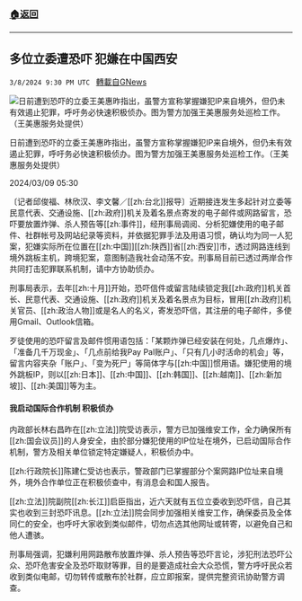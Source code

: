 ###  [:house:返回](README.md)
---


## 多位立委遭恐吓 犯嫌在中国西安
`3/8/2024 9:30 PM UTC ` [轉載自GNews](https://gnews.org/articles/2378487)

![日前遭到恐吓的立委王美惠昨指出，虽警方宣称掌握嫌犯IP来自境外，但仍未有效遏止犯罪，呼吁务必快速积极侦办。图为警方加强王美惠服务处巡检工作。（王美惠服务处提供）](https://img.ltn.com.tw/Upload/news/600/2024/03/09/118.jpg "日前遭到恐吓的立委王美惠昨指出，虽警方宣称掌握嫌犯IP来自境外，但仍未有效遏止犯罪，呼吁务必快速积极侦办。图为警方加强王美惠服务处巡检工作。（王美惠服务处提供）")

日前遭到恐吓的立委王美惠昨指出，虽警方宣称掌握嫌犯IP来自境外，但仍未有效遏止犯罪，呼吁务必快速积极侦办。图为警方加强王美惠服务处巡检工作。（王美惠服务处提供）

2024/03/09 05:30

〔记者邱俊福、林欣汉、李文馨／[[zh:台北]]报导〕近期接连发生多起针对立委等民意代表、交通设施、[[zh:政府]]机关及着名景点寄发的电子邮件或网路留言，恐吓要放置炸弹、杀人预告等[[zh:事件]]，经刑事局调阅、分析犯嫌使用的电子邮件、社群帐号及网站纪录等资料，并依据犯罪手法及用语习惯，确认均为同一人犯案，犯嫌实际所在位置在[[zh:中国]][[zh:陕西]]省[[zh:西安]]市，透过网路连线到境外跳板主机，跨境犯案，意图制造我社会动荡不安。刑事局目前已透过两岸合作共同打击犯罪联系机制，请中方协助侦办。

刑事局表示，去年[[zh:十月]]开始，恐吓信件或留言陆续锁定我[[zh:政府]]机关首长、民意代表、交通设施、[[zh:政府]]机关及着名景点为目标，冒用[[zh:政府]]机关官员、[[zh:政治人物]]或是名人的名义，寄发恐吓信，其注册的电子邮件，多使用Gmail、Outlook信箱。

歹徒使用的恐吓留言及邮件惯用语包括：「某颗炸弹已经安装在何处，几点爆炸」、「准备几千万现金」、「几点前给我Pay Pal账户」、「只有几小时活命的机会」等，留言内容夹杂「账户」、「变为死尸」等简体字与[[zh:中国]]惯用语。嫌犯使用的境外跳板IP，则以[[zh:日本]]、[[zh:中国]]、[[zh:韩国]]、[[zh:越南]]、[[zh:新加坡]]、[[zh:美国]]等为主。

#### 我启动国际合作机制 积极侦办

内政部长林右昌昨在[[zh:立法]]院受访表示，警方已加强维安工作，全力确保所有[[zh:国会议员]]的人身安全，由於部分嫌犯使用的IP位址在境外，已启动国际合作机制，警方及相关单位锁定特定嫌疑人，积极侦办中。

[[zh:行政院长]]陈建仁受访也表示，警政部门已掌握部分个案网路IP位址来自境外，境外合作单位正在积极侦查中，有消息会和国人报告。

[[zh:立法]]院副院[[zh:长江]]启臣指出，近六天就有五位立委收到恐吓信，自己其实也收到三封恐吓讯息。[[zh:立法]]院会同步加强相关维安工作，确保委员及全体同仁的安全，也呼吁大家收到类似邮件，切勿点选其他网址或转寄，以避免自己和他人遭骇。

刑事局强调，犯嫌利用网路散布放置炸弹、杀人预告等恐吓言论，涉犯刑法恐吓公众、恐吓危害安全及恐吓取财等罪，目的是要造成社会大众恐慌，警方呼吁民众若收到类似电邮，切勿转传或散布於社群，应立即报案，提供完整资讯协助警方调查。
